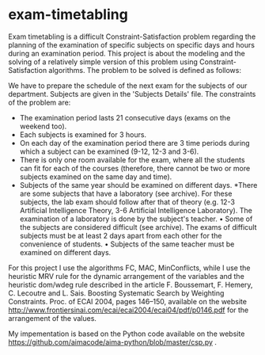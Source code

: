 # exam-timetabling

Exam timetabling is a difficult Constraint-Satisfaction problem regarding the planning of the examination of specific subjects on specific days and hours during an examination period. This project is about the modeling and the solving of a relatively simple version of this problem using Constraint-Satisfaction algorithms. The problem to be solved is defined as follows:

We have to prepare the schedule of the next exam for the subjects of our department. Subjects are given in the 'Subjects Details' file. The constraints of the problem are:

* The examination period lasts 21 consecutive days (exams on the weekend too).
* Each subjects is examined for 3 hours.
* On each day of the examination period there are 3 time periods during
which a subject can be examined (9-12, 12-3 and 3-6).
* There is only one room available for the exam, where all the students can fit
for each of the courses (therefore, there cannot be two or more subjects examined on the same day and time).
* Subjects of the same year should be examined on different days.
*There are some subjects that have a laboratory (see archive). For these subjects, the lab exam should follow after that of theory (e.g. 12-3 Artificial Intelligence Theory, 3-6 Artificial
Intelligence Laboratory). The examination of a laboratory is done by the subject's teacher.
• Some of the subjects are considered difficult (see archive). The exams of difficult subjects must be at least 2 days apart from each other for the convenience of students.
• Subjects of the same teacher must be examined on different days.

For this project I use the algorithms FC, MAC, MinConflicts, while I use the heuristic MRV rule for the dynamic arrangement of the variables and the heuristic dom/wdeg rule described in the article F. Boussemart, F. Hemery, C. Lecoutre and L. Sais. Boosting Systematic Search by Weighting Constraints. Proc. of ECAI 2004, pages 146–150, available on the website http://www.frontiersinai.com/ecai/ecai2004/ecai04/pdf/p0146.pdf for the arrangement of the values.

My impementation is based on the Python code available on the website  https://github.com/aimacode/aima-python/blob/master/csp.py .
